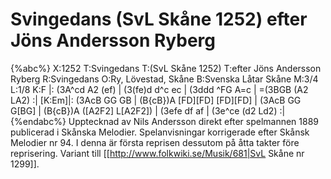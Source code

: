 # Svingedans (SvL Skåne 1252) efter Jöns Andersson Ryberg

{%abc%}
X:1252
T:Svingedans
T:(SvL Skåne 1252)
T:efter Jöns Andersson Ryberg
R:Svingedans
O:Ry, Lövestad, Skåne
B:Svenska Låtar Skåne
M:3/4
L:1/8
K:F
|: (3A^cd A2 (ef) | (3(fe)d d^c ec | (3ddd ^FG A=c | =(3BGB (A2 LA2) :|
[K:Em]|: (3AcB GG GB | (B{cB})A [FD][FD] [FD][FD] | (3AcB GG G[BG] | (B{cB})A ([A2F2] L[A2F2]) | (3efe df af | (3e^ce (d2 Ld2) :|
{%endabc%}
Upptecknad av Nils Andersson direkt efter spelmannen 1889 publicerad i Skånska Melodier. Spelanvisningar korrigerade efter Skånsk Melodier nr 94. 
I denna är första reprisen dessutom på åtta takter före reprisering.
Variant till [[http://www.folkwiki.se/Musik/681|SvL Skåne nr 1299]].


